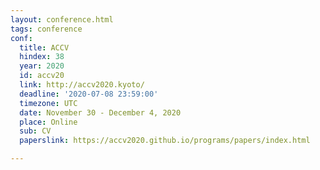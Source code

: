 ```yaml
---
layout: conference.html
tags: conference
conf:
  title: ACCV
  hindex: 38
  year: 2020
  id: accv20
  link: http://accv2020.kyoto/
  deadline: '2020-07-08 23:59:00'
  timezone: UTC
  date: November 30 - December 4, 2020
  place: Online
  sub: CV
  paperslink: https://accv2020.github.io/programs/papers/index.html

---
```


